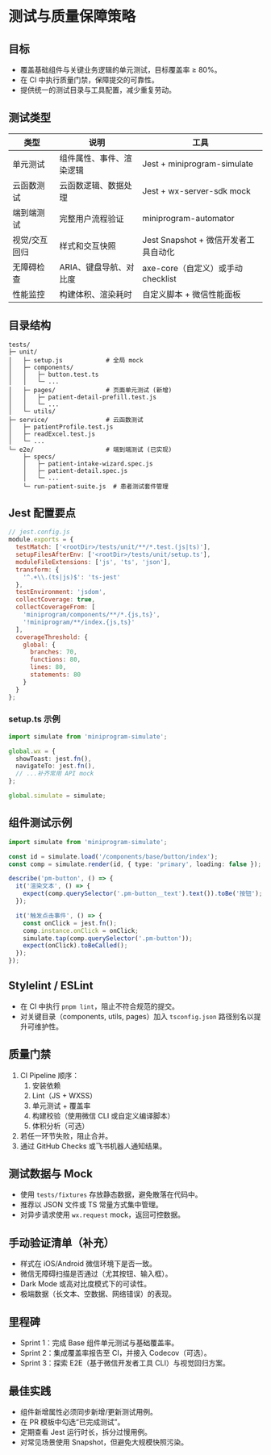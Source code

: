 ﻿# 测试与质量保障策略

## 目标
- 覆盖基础组件与关键业务逻辑的单元测试，目标覆盖率 ≥ 80%。
- 在 CI 中执行质量门禁，保障提交的可靠性。
- 提供统一的测试目录与工具配置，减少重复劳动。

## 测试类型
| 类型 | 说明 | 工具 |
|------|------|------|
| 单元测试 | 组件属性、事件、渲染逻辑 | Jest + miniprogram-simulate |
| 云函数测试 | 云函数逻辑、数据处理 | Jest + wx-server-sdk mock |
| 端到端测试 | 完整用户流程验证 | miniprogram-automator |
| 视觉/交互回归 | 样式和交互快照 | Jest Snapshot + 微信开发者工具自动化 |
| 无障碍检查 | ARIA、键盘导航、对比度 | axe-core（自定义）或手动 checklist |
| 性能监控 | 构建体积、渲染耗时 | 自定义脚本 + 微信性能面板 |

## 目录结构
```
tests/
├─ unit/
│   ├─ setup.js            # 全局 mock
│   ├─ components/
│   │   ├─ button.test.ts
│   │   └─ ...
│   ├─ pages/              # 页面单元测试 (新增)
│   │   ├─ patient-detail-prefill.test.js
│   │   └─ ...
│   └─ utils/
├─ service/                # 云函数测试
│   ├─ patientProfile.test.js
│   ├─ readExcel.test.js
│   └─ ...
└─ e2e/                    # 端到端测试 (已实现)
    ├─ specs/
    │   ├─ patient-intake-wizard.spec.js
    │   ├─ patient-detail.spec.js
    │   └─ ...
    └─ run-patient-suite.js  # 患者测试套件管理
```

## Jest 配置要点
```js
// jest.config.js
module.exports = {
  testMatch: ['<rootDir>/tests/unit/**/*.test.(js|ts)'],
  setupFilesAfterEnv: ['<rootDir>/tests/unit/setup.ts'],
  moduleFileExtensions: ['js', 'ts', 'json'],
  transform: {
    '^.+\\.(ts|js)$': 'ts-jest'
  },
  testEnvironment: 'jsdom',
  collectCoverage: true,
  collectCoverageFrom: [
    'miniprogram/components/**/*.{js,ts}',
    '!miniprogram/**/index.{js,ts}'
  ],
  coverageThreshold: {
    global: {
      branches: 70,
      functions: 80,
      lines: 80,
      statements: 80
    }
  }
};
```

### setup.ts 示例
```ts
import simulate from 'miniprogram-simulate';

global.wx = {
  showToast: jest.fn(),
  navigateTo: jest.fn(),
  // ...补齐常用 API mock
};

global.simulate = simulate;
```

## 组件测试示例
```ts
import simulate from 'miniprogram-simulate';

const id = simulate.load('/components/base/button/index');
const comp = simulate.render(id, { type: 'primary', loading: false });

describe('pm-button', () => {
  it('渲染文本', () => {
    expect(comp.querySelector('.pm-button__text').text()).toBe('按钮');
  });

  it('触发点击事件', () => {
    const onClick = jest.fn();
    comp.instance.onClick = onClick;
    simulate.tap(comp.querySelector('.pm-button'));
    expect(onClick).toBeCalled();
  });
});
```

## Stylelint / ESLint
- 在 CI 中执行 `pnpm lint`，阻止不符合规范的提交。
- 对关键目录（components, utils, pages）加入 `tsconfig.json` 路径别名以提升可维护性。

## 质量门禁
1. CI Pipeline 顺序：
   1. 安装依赖
   2. Lint（JS + WXSS）
   3. 单元测试 + 覆盖率
   4. 构建校验（使用微信 CLI 或自定义编译脚本）
   5. 体积分析（可选）
2. 若任一环节失败，阻止合并。
3. 通过 GitHub Checks 或飞书机器人通知结果。

## 测试数据与 Mock
- 使用 `tests/fixtures` 存放静态数据，避免散落在代码中。
- 推荐以 JSON 文件或 TS 常量方式集中管理。
- 对异步请求使用 `wx.request` mock，返回可控数据。

## 手动验证清单（补充）
- 样式在 iOS/Android 微信环境下是否一致。
- 微信无障碍扫描是否通过（尤其按钮、输入框）。
- Dark Mode 或高对比度模式下的可读性。
- 极端数据（长文本、空数据、网络错误）的表现。

## 里程碑
- Sprint 1：完成 Base 组件单元测试与基础覆盖率。
- Sprint 2：集成覆盖率报告至 CI，并接入 Codecov（可选）。
- Sprint 3：探索 E2E（基于微信开发者工具 CLI）与视觉回归方案。

## 最佳实践
- 组件新增属性必须同步新增/更新测试用例。
- 在 PR 模板中勾选“已完成测试”。
- 定期查看 Jest 运行时长，拆分过慢用例。
- 对常见场景使用 Snapshot，但避免大规模快照污染。
